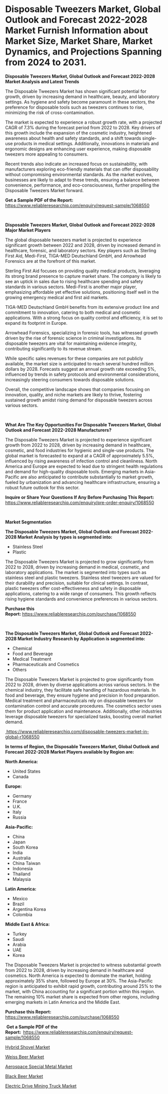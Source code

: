 <p><h1>Disposable Tweezers Market, Global Outlook and Forecast 2022-2028 Market Furnish Information about Market Size, Market Share, Market Dynamics, and Projections Spanning from 2024 to 2031.</h1></p><p><strong>Disposable Tweezers Market, Global Outlook and Forecast 2022-2028 Market Analysis and Latest Trends</strong></p>
<p><p>The Disposable Tweezers Market has shown significant potential for growth, driven by increasing demand in healthcare, beauty, and laboratory settings. As hygiene and safety become paramount in these sectors, the preference for disposable tools such as tweezers continues to rise, minimizing the risk of cross-contamination. </p><p>The market is expected to experience a robust growth rate, with a projected CAGR of 7.3% during the forecast period from 2022 to 2028. Key drivers of this growth include the expansion of the cosmetic industry, heightened awareness about health and safety standards, and a shift towards single-use products in medical settings. Additionally, innovations in materials and ergonomic designs are enhancing user experience, making disposable tweezers more appealing to consumers.</p><p>Recent trends also indicate an increased focus on sustainability, with manufacturers exploring eco-friendly materials that can offer disposability without compromising environmental standards. As the market evolves, businesses are likely to adapt to these trends, ensuring a balance between convenience, performance, and eco-consciousness, further propelling the Disposable Tweezers Market forward.</p></p>
<p><strong>Get a Sample PDF of the Report:&nbsp;</strong> <a href="https://www.reliableresearchiq.com/enquiry/request-sample/1068550">https://www.reliableresearchiq.com/enquiry/request-sample/1068550</a></p>
<p>&nbsp;</p>
<p><strong>Disposable Tweezers Market, Global Outlook and Forecast 2022-2028 Major Market Players</strong></p>
<p><p>The global disposable tweezers market is projected to experience significant growth between 2022 and 2028, driven by increased demand in healthcare, forensic, and laboratory sectors. Key players such as Sterling First Aid, Medi-First, TIGA-MED Deutschland GmbH, and Arrowhead Forensics are at the forefront of this market. </p><p>Sterling First Aid focuses on providing quality medical products, leveraging its strong brand presence to capture market share. The company is likely to see an uptick in sales due to rising healthcare spending and safety standards in various sectors. Medi-First is another major player, emphasizing affordable yet effective solutions, positioning itself well in the growing emergency medical and first aid markets.</p><p>TIGA-MED Deutschland GmbH benefits from its extensive product line and commitment to innovation, catering to both medical and cosmetic applications. With a strong focus on quality control and efficiency, it is set to expand its footprint in Europe.</p><p>Arrowhead Forensics, specializing in forensic tools, has witnessed growth driven by the rise of forensic science in criminal investigations. Its disposable tweezers are vital for maintaining evidence integrity, contributing significantly to its revenue stream.</p><p>While specific sales revenues for these companies are not publicly available, the market size is anticipated to reach several hundred million dollars by 2028. Forecasts suggest an annual growth rate exceeding 5%, influenced by trends in safety protocols and environmental considerations, increasingly steering consumers towards disposable solutions.</p><p>Overall, the competitive landscape shows that companies focusing on innovation, quality, and niche markets are likely to thrive, fostering sustained growth amidst rising demand for disposable tweezers across various sectors.</p></p>
<p>&nbsp;</p>
<p><strong>What Are The Key Opportunities For Disposable Tweezers Market, Global Outlook and Forecast 2022-2028 Manufacturers?</strong></p>
<p><p>The Disposable Tweezers Market is projected to experience significant growth from 2022 to 2028, driven by increasing demand in healthcare, cosmetic, and food industries for hygienic and single-use products. The global market is forecasted to expand at a CAGR of approximately 5.5%, influenced by rising awareness of infection control and cleanliness. North America and Europe are expected to lead due to stringent health regulations and demand for high-quality disposable tools. Emerging markets in Asia-Pacific are also anticipated to contribute substantially to market growth, fueled by urbanization and advancing healthcare infrastructure, ensuring a robust future outlook for this sector.</p></p>
<p><strong>Inquire or Share Your Questions If Any Before Purchasing This Report:</strong> <a href="https://www.reliableresearchiq.com/enquiry/pre-order-enquiry/1068550">https://www.reliableresearchiq.com/enquiry/pre-order-enquiry/1068550</a></p>
<p>&nbsp;</p>
<p><strong>Market Segmentation</strong></p>
<p><strong>The Disposable Tweezers Market, Global Outlook and Forecast 2022-2028 Market Analysis by types is segmented into:</strong></p>
<p><ul><li>Stainless Steel</li><li>Plastic</li></ul></p>
<p><p>The Disposable Tweezers Market is projected to grow significantly from 2022 to 2028, driven by increasing demand in medical, cosmetic, and laboratory applications. The market is segmented into types such as stainless steel and plastic tweezers. Stainless steel tweezers are valued for their durability and precision, suitable for clinical settings. In contrast, plastic tweezers offer cost-effectiveness and safety in disposable applications, catering to a wide range of consumers. This growth reflects rising hygiene standards and convenience preferences in various sectors.</p></p>
<p><strong>Purchase this Report:&nbsp;</strong><a href="https://www.reliableresearchiq.com/purchase/1068550">https://www.reliableresearchiq.com/purchase/1068550</a></p>
<p>&nbsp;</p>
<p><strong>The Disposable Tweezers Market, Global Outlook and Forecast 2022-2028 Market Industry Research by Application is segmented into:</strong></p>
<p><ul><li>Chemical</li><li>Food and Beverage</li><li>Medical Treatment</li><li>Pharmaceuticals and Cosmetics</li><li>Others</li></ul></p>
<p><p>The Disposable Tweezers Market is projected to grow significantly from 2022 to 2028, driven by diverse applications across various sectors. In the chemical industry, they facilitate safe handling of hazardous materials. In food and beverage, they ensure hygiene and precision in food preparation. Medical treatment and pharmaceuticals rely on disposable tweezers for contamination control and accurate procedures. The cosmetics sector uses them for product application and maintenance. Additionally, other industries leverage disposable tweezers for specialized tasks, boosting overall market demand.</p></p>
<p><a href="https://www.reliableresearchiq.com/disposable-tweezers-market-in-global-r1068550">&nbsp;https://www.reliableresearchiq.com/disposable-tweezers-market-in-global-r1068550</a></p>
<p><strong>In terms of Region, the Disposable Tweezers Market, Global Outlook and Forecast 2022-2028 Market Players available by Region are:</strong></p>
<p>
    <p> <strong> North America: </strong>
        <ul>
            <li>United States</li>
            <li>Canada</li>
        </ul>
        </p> 
    <p> <strong> Europe: </strong>
        <ul>
            <li>Germany</li>
            <li>France</li>
            <li>U.K.</li>
            <li>Italy</li>
            <li>Russia</li>
        </ul>
        </p> 
    <p> <strong> Asia-Pacific: </strong>
        <ul>
            <li>China</li>
            <li>Japan</li>
            <li>South Korea</li>
            <li>India</li>
            <li>Australia</li>
            <li>China Taiwan</li>
            <li>Indonesia</li>
            <li>Thailand</li>
            <li>Malaysia</li>
        </ul>
        </p> 
    <p> <strong> Latin America: </strong>
        <ul>
            <li>Mexico</li>
            <li>Brazil</li>
            <li>Argentina Korea</li>
            <li>Colombia</li>
        </ul>
        </p> 
    <p> <strong> Middle East & Africa: </strong>
        <ul>
            <li>Turkey</li>
            <li>Saudi</li>
            <li>Arabia</li>
            <li>UAE</li>
            <li>Korea</li>
        </ul>
    </p>
    </p>
<p><p>The Disposable Tweezers Market is projected to witness substantial growth from 2022 to 2028, driven by increasing demand in healthcare and cosmetics. North America is expected to dominate the market, holding approximately 35% share, followed by Europe at 30%. The Asia-Pacific region is anticipated to exhibit rapid growth, contributing around 25% to the market, with China accounting for a significant portion within this region. The remaining 10% market share is expected from other regions, including emerging markets in Latin America and the Middle East.</p></p>
<p><strong>Purchase this Report: </strong><a href="https://www.reliableresearchiq.com/purchase/1068550">https://www.reliableresearchiq.com/purchase/1068550</a></p>
<p>&nbsp;<strong>Get a Sample PDF of the Report:&nbsp;&nbsp;</strong><a href="https://www.reliableresearchiq.com/enquiry/request-sample/1068550">https://www.reliableresearchiq.com/enquiry/request-sample/1068550</a></p>
<p><strong></strong></p>
<p><p><a href="https://medium.com/@colin.dunca43545/the-market-for-hybrid-shovel-market-is-examined-in-this-report-along-with-the-factors-that-are-713887207775">Hybrid Shovel Market</a></p><p><a href="https://www.linkedin.com/pulse/weiss-beer-industry-insights-report-analyzing-market-trends-t7ate?trackingId=YdjBDTDiQ66ppoBsiKceBw%3D%3D">Weiss Beer Market</a></p><p><a href="https://issuu.com/reportprime-2/docs/aerospace-special-metal-market-size_721de05b32b919">Aerospace Special Metal Market</a></p><p><a href="https://www.linkedin.com/pulse/black-beer-market-size-share-trends-analysis-report-product-od7le?trackingId=rhuo1QTIS1GYAjzsUwtong%3D%3D">Black Beer Market</a></p><p><a href="https://medium.com/@shubham99912151/the-electric-drive-mining-truck-market-decisions-are-mostly-driven-by-resource-optimization-and-b94a7aa1ffb5">Electric Drive Mining Truck Market</a></p></p>